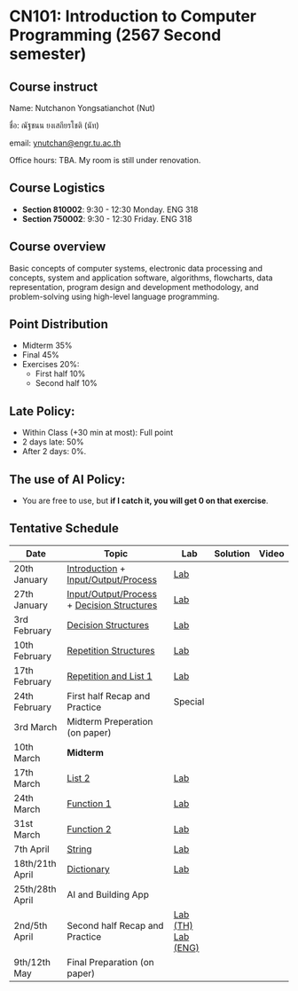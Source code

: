 # CN101: Introduction to Computer Programming (2567 Second semester)

## Course instruct

Name: Nutchanon Yongsatianchot (Nut)

ชื่อ: ณัฐชนน ยงเสถียรโชติ (นัท)

email: ynutchan@engr.tu.ac.th

Office hours: TBA. My room is still under renovation.

## Course Logistics

- **Section 810002**: 9:30 - 12:30 Monday. ENG 318
- **Section 750002**: 9:30 - 12:30 Friday. ENG 318

## Course overview 
Basic concepts of computer systems, electronic data processing and concepts, system and application software, algorithms, flowcharts, data representation, program design and development methodology, and problem-solving using high-level language programming. 

## Point Distribution

- Midterm 35%
- Final 45%
- Exercises 20%:
  - First half 10%
  - Second half 10%

## Late Policy:
- Within Class (+30 min at most): Full point
- 2 days late: 50%
- After 2 days: 0%.

## The use of AI Policy:
- You are free to use, but **if I catch it, you will get 0 on that exercise**. 

## Tentative Schedule

|   Date  |  Topic  |  Lab  |  Solution | Video |
| ------- | ------- |  --------  | ----- | -------- |
| 20th January  | [Introduction](https://docs.google.com/presentation/d/1Qk_ynF9SxL73jiz2Nd5MouzB44k1Quc9pm4GIHw9dMU/edit?usp=sharing) + [Input/Output/Process](https://colab.research.google.com/github/yongsa-nut/TU_CN101_67-1/blob/main/Chapter_2_Input_Processing_and_Output.ipynb)          | [Lab](https://colab.research.google.com/github/yongsa-nut/TU_CN101_672/blob/main/Input_Output_Lab.ipynb)    |      |        |
| 27th January  | [Input/Output/Process](https://colab.research.google.com/github/yongsa-nut/TU_CN101_67-1/blob/main/Chapter_2_Input_Processing_and_Output.ipynb) + [Decision Structures](https://colab.research.google.com/github/yongsa-nut/TU_CN101_67-1/blob/main/Chapter_3_Decision_Structures_and_Boolean_Logic.ipynb)   | [Lab](https://colab.research.google.com/github/yongsa-nut/TU_CN101_67-2/blob/main/Input_Output_Condition_Lab.ipynb)      |      |        |
| 3rd February  | [Decision Structures](https://colab.research.google.com/github/yongsa-nut/TU_CN101_67-1/blob/main/Chapter_3_Decision_Structures_and_Boolean_Logic.ipynb)   | [Lab](https://colab.research.google.com/github/yongsa-nut/TU_CN101_67-2/blob/main/Decision_Structure_Lab.ipynb)       |      |        |
| 10th February | [Repetition Structures](https://colab.research.google.com/github/yongsa-nut/TU_CN101_67-1/blob/main/Chapter_4_Repitition_Structures.ipynb)   | [Lab](https://colab.research.google.com/github/yongsa-nut/TU_CN101_67-2/blob/main/Repetition_Structures_Lab.ipynb)       |      |        |
| 17th February | [Repetition and List 1](https://colab.research.google.com/github/yongsa-nut/TU_CN101_67-1/blob/main/Chapter_5_List_and_Tuple.ipynb)     | [Lab](https://colab.research.google.com/github/yongsa-nut/TU_CN101_67-2/blob/main/Repetition_Structure_and_List_Lab.ipynb)      |      |        |
| 24th February | First half Recap and Practice                | Special  |      |        |
| 3rd March     | Midterm Preperation (on paper)                          |       |      |        |
| 10th March    | **Midterm**                                  |       |      |        |
| 17th March    | [List 2](https://colab.research.google.com/github/yongsa-nut/TU_CN101_67-1/blob/main/Chapter_5_List_and_Tuple.ipynb)  | [Lab](https://colab.research.google.com/github/yongsa-nut/TU_CN101_67-2/blob/main/List_Lab.ipynb)      |      |        |
| 24th March    | [Function 1](https://colab.research.google.com/github/yongsa-nut/TU_CN101_67-1/blob/main/Chapter_5_Function.ipynb)    | [Lab](https://colab.research.google.com/github/yongsa-nut/TU_CN101_67-2/blob/main/Function_Lab_1.ipynb)      |      |        |
| 31st March    | [Function 2](https://colab.research.google.com/github/yongsa-nut/TU_CN101_67-1/blob/main/Chapter_5_Function.ipynb)    | [Lab](https://colab.research.google.com/github/yongsa-nut/TU_CN101_67-2/blob/main/Function_Lab_2.ipynb)      |      |        |
| 7th  April    | [String](https://colab.research.google.com/github/yongsa-nut/TU_CN101_67-1/blob/main/Chapter_7_Strings.ipynb)         | [Lab](https://colab.research.google.com/github/yongsa-nut/TU_CN101_67-2/blob/main/String_Lab.ipynb)      |      |        |
| 18th/21th April    | [Dictionary](https://colab.research.google.com/github/yongsa-nut/TU_CN101_67-1/blob/main/Dictionary.ipynb)       | [Lab](https://colab.research.google.com/github/yongsa-nut/TU_CN101_67-2/blob/main/Dictionary_Lab.ipynb)      |      |        |
| 25th/28th April    | AI and Building App                     |       |      |        |
| 2nd/5th April      | Second half Recap and Practice          | [Lab (TH)](https://colab.research.google.com/github/yongsa-nut/TU_CN101_67-2/blob/main/Recap_Lab_(TH).ipynb) <br> [Lab (ENG)](https://colab.research.google.com/github/yongsa-nut/TU_CN101_67-2/blob/main/Recap_Lab_(ENG).ipynb)      |      |        |
| 9th/12th May       | Final Preparation (on paper)                      |       |      |        |

